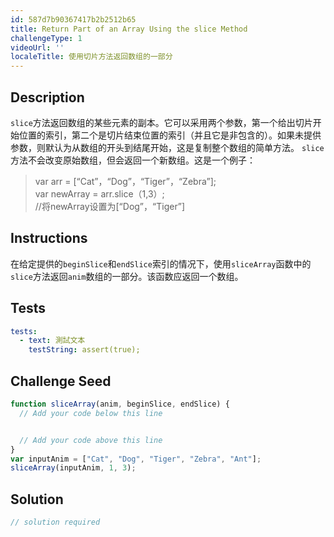 ```yaml
---
id: 587d7b90367417b2b2512b65
title: Return Part of an Array Using the slice Method
challengeType: 1
videoUrl: ''
localeTitle: 使用切片方法返回数组的一部分
---
```


## Description
<section id="description"> <code>slice</code>方法返回数组的某些元素的副本。它可以采用两个参数，第一个给出切片开始位置的索引，第二个是切片结束位置的索引（并且它是非包含的）。如果未提供参数，则默认为从数组的开头到结尾开始，这是复制整个数组的简单方法。 <code>slice</code>方法不会改变原始数组，但会返回一个新数组。这是一个例子： <blockquote> var arr = [“Cat”，“Dog”，“Tiger”，“Zebra”]; <br> var newArray = arr.slice（1,3）; <br> //将newArray设置为[“Dog”，“Tiger”] </blockquote></section>

## Instructions
<section id="instructions">在给定提供的<code>beginSlice</code>和<code>endSlice</code>索引的情况下，使用<code>sliceArray</code>函数中的<code>slice</code>方法返回<code>anim</code>数组的一部分。该函数应返回一个数组。 </section>

## Tests
<section id='tests'>

```yml
tests:
  - text: 測試文本
    testString: assert(true);

```

</section>

## Challenge Seed
<section id='challengeSeed'>

<div id='js-seed'>

```js
function sliceArray(anim, beginSlice, endSlice) {
  // Add your code below this line


  // Add your code above this line
}
var inputAnim = ["Cat", "Dog", "Tiger", "Zebra", "Ant"];
sliceArray(inputAnim, 1, 3);

```

</div>



</section>

## Solution
<section id='solution'>

```js
// solution required
```
</section>
